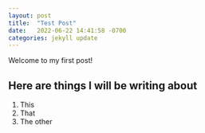```yaml
---
layout: post
title:  "Test Post"
date:   2022-06-22 14:41:58 -0700
categories: jekyll update
---
```

Welcome to my first post!

## Here are things I will be writing about
1. This
2. That
3. The other